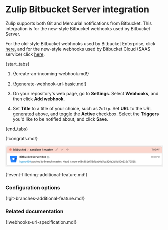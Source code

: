 # Zulip Bitbucket Server integration

Zulip supports both Git and Mercurial notifications from
Bitbucket. This integration is for the new-style Bitbucket
webhooks used by Bitbucket Server.

For the old-style Bitbucket webhooks used by Bitbucket Enterprise,
click [here](./bitbucket), and for the new-style webhooks used by
Bitbucket Cloud (SAAS service) click [here](./bitbucket2).

{start_tabs}

1. {!create-an-incoming-webhook.md!}

1. {!generate-webhook-url-basic.md!}

1. On your repository's web page, go to **Settings**. Select
   **Webhooks**, and then click **Add webhook**.

1. Set **Title** to a title of your choice, such as `Zulip`. Set **URL**
   to the URL generated above, and toggle the **Active** checkbox.
   Select the **Triggers** you'd like to be notified about, and click
   **Save**.

{end_tabs}

{!congrats.md!}

![](/static/images/integrations/bitbucket/004.png)

{!event-filtering-additional-feature.md!}

### Configuration options

{!git-branches-additional-feature.md!}

### Related documentation

{!webhooks-url-specification.md!}
